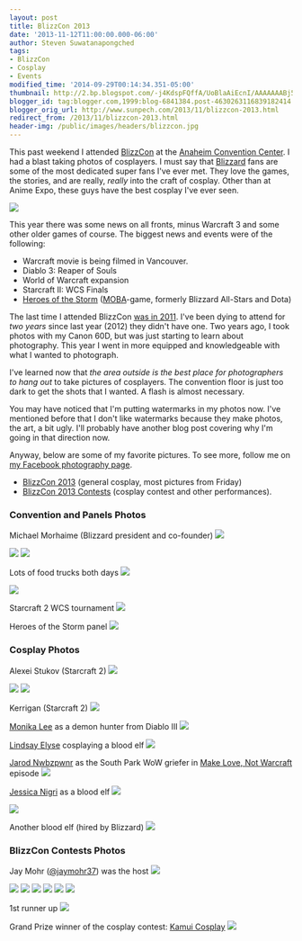 ```yaml
---
layout: post
title: BlizzCon 2013
date: '2013-11-12T11:00:00.000-06:00'
author: Steven Suwatanapongched
tags:
- BlizzCon
- Cosplay
- Events
modified_time: '2014-09-29T00:14:34.351-05:00'
thumbnail: http://2.bp.blogspot.com/-j4KdspFQffA/UoBlaAiEcnI/AAAAAAABj5c/wLLINT-8tLs/s600/2013-11-08+at+09-51-39.jpg
blogger_id: tag:blogger.com,1999:blog-6841384.post-4630263116839182414
blogger_orig_url: http://www.sunpech.com/2013/11/blizzcon-2013.html
redirect_from: /2013/11/blizzcon-2013.html
header-img: /public/images/headers/blizzcon.jpg
---
```


This past weekend I attended <a href="http://www.blizzcon.com/">BlizzCon</a> at the <a href="http://www.anaheimconventioncenter.com/">Anaheim Convention Center</a>. I had a blast taking photos of cosplayers. I must say that <a href="http://www.blizzard.com/">Blizzard</a> fans are some of the most dedicated super fans I've ever met. They love the games, the stories, and are really, <i>really</i> into the craft of cosplay. Other than at Anime Expo, these guys have the best cosplay I've ever seen.

<img border="0"  src="http://2.bp.blogspot.com/-j4KdspFQffA/UoBlaAiEcnI/AAAAAAABj5c/wLLINT-8tLs/s640/2013-11-08+at+09-51-39.jpg"  />

This year there was some news on all fronts, minus Warcraft 3 and some other older games of course. The biggest news and events were of the following:

<ul>
  <li>Warcraft movie is being filmed in Vancouver.</li>
  <li>Diablo 3: Reaper of Souls</li>
  <li>World of Warcraft expansion</li>
  <li>Starcraft II: WCS Finals</li>
  <li><a href="http://www.heroesofthestorm.com/en-us">Heroes of the Storm</a> (<a href="http://en.wikipedia.org/wiki/Multiplayer_online_battle_arena">MOBA</a>-game, formerly Blizzard All-Stars and Dota)</li>
</ul>

The last time I attended BlizzCon <a href="/2011/10/blizzcon-2011">was in 2011</a>. I've been dying to attend for <i>two years</i> since last year (2012) they didn't have one. Two years ago, I took photos with my Canon 60D, but was just starting to learn about photography. This year I went in more equipped and knowledgeable with what I wanted to photograph.

I've learned now that <i>the area outside is the best place for photographers to hang out </i>to take pictures of cosplayers. The convention floor is just too dark to get the shots that I wanted. A flash is almost necessary.

You may have noticed that I'm putting watermarks in my photos now. I've mentioned before that I don't like watermarks because they make photos, the art, a bit ugly. I'll probably have another blog post covering why I'm going in that direction now.

Anyway, below are some of my favorite pictures. To see more, follow me on <a href="https://www.facebook.com/sunpechphotography">my Facebook photography page</a>.

<ul>
  <li><a href="https://www.facebook.com/media/set/?set=a.600681269996901.1073741854.408588035872893&amp;type=1">BlizzCon 2013</a> (general cosplay, most pictures from Friday)</li>
  <li><a href="https://www.facebook.com/media/set/?set=a.600684843329877.1073741855.408588035872893&amp;type=1">BlizzCon 2013 Contests</a> (cosplay contest and other performances).</li>
</ul>

### Convention and Panels Photos

Michael Morhaime (Blizzard president and co-founder)
<img border="0"  src="http://3.bp.blogspot.com/-tZ3JjE9GvAM/UoBldRjGozI/AAAAAAABj50/ZGas16nN7ho/s600/2013-11-08+at+11-14-13.jpg"  />

<img border="0"  src="http://1.bp.blogspot.com/-k7y8-QJMxDw/UoBl45ze8OI/AAAAAAABj6s/olARGrpPprA/s600/2013-11-08+at+12-10-47.jpg"  />

<img border="0"  src="http://3.bp.blogspot.com/-IV2Q0F7Zcc0/UoBl6QAvalI/AAAAAAABj60/TxzhYwfIGBo/s600/2013-11-08+at+12-12-02.jpg"  />

Lots of food trucks both days
<img border="0"  src="http://4.bp.blogspot.com/-qgcVYBVzXsI/UoBmD5DE9mI/AAAAAAABj70/f4KlyRz1gE4/s600/2013-11-08+at+12-23-24.jpg"  />

<img border="0"  src="http://1.bp.blogspot.com/-esVy2UwOh6I/UoBn9t5_9nI/AAAAAAABkBs/Dm0UZ0gaDdA/s600/2013-11-08+at+14-30-35.jpg"  />

Starcraft 2 WCS tournament
<img border="0"  src="http://3.bp.blogspot.com/-My1WV_48gCE/UoBoBOP50hI/AAAAAAABkCE/96wYvejAsyc/s600/2013-11-08+at+14-32-24.jpg"  />

Heroes of the Storm panel
<img border="0"  src="http://4.bp.blogspot.com/-0dJm8QM5b1U/UoBobNY2AmI/AAAAAAABkE0/QsEPKDSFKQM/s600/2013-11-08+at+16-57-18.jpg"  />

### Cosplay Photos

Alexei Stukov (Starcraft 2)
<img border="0"  src="http://1.bp.blogspot.com/-EkYNeuZv6ek/UoBmA0AG_TI/AAAAAAABj7k/80vJ3kqdxxY/s600/2013-11-08+at+12-21-13.jpg"  />

<img border="0"  src="http://3.bp.blogspot.com/-nqvrnJroxfc/UoBmdhfiR8I/AAAAAAABj9c/eWmYIK3BmOs/s600/2013-11-08+at+12-35-43.jpg"  />

<img border="0"  src="http://4.bp.blogspot.com/-LRsxiP4WsWU/UoBmjTQVreI/AAAAAAABj-E/cXlQXAM6xIs/s600/2013-11-08+at+12-55-22.jpg"  />

Kerrigan (Starcraft 2)
<img border="0"  src="http://1.bp.blogspot.com/-fmglwSkyFc0/UoBn_9mhCXI/AAAAAAABkCA/1gKVlkmjR9w/s600/2013-11-08+at+14-31-47.jpg"  />

<a href="https://www.facebook.com/London2191Cosplay">Monika Lee</a> as a demon hunter from Diablo III
<img border="0"  src="http://3.bp.blogspot.com/-9f_hDX1eGUQ/UoBl9jQ-s0I/AAAAAAABj7M/AYSP4MuLvpI/s600/2013-11-08+at+12-16-35.jpg"  />

<a href="https://www.facebook.com/LindsayElyseFanpage">Lindsay Elyse</a> cosplaying a blood elf
<img border="0"  src="http://3.bp.blogspot.com/-Zw2DEii9ITg/UoBoJ3pHNtI/AAAAAAABkDE/WS7lOkGczf4/s600/2013-11-08+at+15-14-19.jpg"  />

<a href="https://www.facebook.com/pages/Jarod-Nwbzpwnr/311292032220065">Jarod Nwbzpwnr</a> as the South Park WoW griefer in <a href="http://en.wikipedia.org/wiki/Make_Love,_Not_Warcraft">Make Love, Not Warcraft</a> episode
<img border="0"  src="http://4.bp.blogspot.com/-StQnf2rlB5A/UoBoMmmXRNI/AAAAAAABkDU/OcZVqkgsfh4/s600/2013-11-08+at+15-14-44.jpg"  />

<a href="https://www.facebook.com/OfficialJessicaNigri">Jessica Nigri</a> as a blood elf
<img border="0"  src="http://4.bp.blogspot.com/-wXalHVn3dus/UoBoRrpy9UI/AAAAAAABkD0/v1IbK40ABfw/s600/2013-11-08+at+15-36-59.jpg"  />

<img border="0"  src="http://4.bp.blogspot.com/-RaA8eXS6rhQ/UoBoS_aIQfI/AAAAAAABkEA/kwxruxBU1u4/s600/2013-11-08+at+15-38-42.jpg"  />

Another blood elf (hired by Blizzard)
<img border="0"  src="http://2.bp.blogspot.com/-dC_zOjVdrEo/UoBonBshS1I/AAAAAAABkGg/MiDwr_yCkj4/s600/2013-11-09+at+19-03-42.jpg"  />

### BlizzCon Contests Photos

Jay Mohr (<a href="https://twitter.com/jaymohr37">@jaymohr37</a>) was the host
<img border="0"  src="http://3.bp.blogspot.com/-VD-Xfy3n0Pw/UoBo1IbMJjI/AAAAAAABkH0/raf_9t6UQTE/s600/2013-11-08+at+18-34-11.jpg"  />

<img border="0"  src="http://1.bp.blogspot.com/-7PyV0grbuaI/UoBpMUohtMI/AAAAAAABkJo/7UfBQBnJzCw/s600/2013-11-08+at+18-46-16.jpg"  />

<img border="0"  src="http://2.bp.blogspot.com/-8kn_Ss4rzC4/UoBphSlPlsI/AAAAAAABkMg/55wUJ0iR6Cc/s600/2013-11-08+at+18-55-35.jpg"  />

<img border="0"  src="http://3.bp.blogspot.com/-0I6hPPOEBnE/UoBpr5SzWnI/AAAAAAABkOE/LuQW8uBiPcc/s600/2013-11-08+at+18-59-01.jpg"  />

<img border="0"  src="http://4.bp.blogspot.com/-rhUDrf9oCkU/UoBp8l93vFI/AAAAAAABkQY/dRULZQBMrHE/s600/2013-11-08+at+19-07-07.jpg"  />

<img border="0"  src="http://3.bp.blogspot.com/-7ucFSw5OaC8/UoBqBrGKkrI/AAAAAAABkRA/7rQF-nWVEng/s600/2013-11-08+at+19-08-55.jpg"  />

<img border="0"  src="http://2.bp.blogspot.com/-23g9Clz6Dhw/UoBqomAKf5I/AAAAAAABkWo/r81nBXlxmhw/s600/2013-11-08+at+19-25-19.jpg"  />

1st runner up
<img border="0"  src="http://2.bp.blogspot.com/-BNtG39RYSoQ/UoBq4eebh6I/AAAAAAABkYY/t0tO5SjBo_0/s600/2013-11-08+at+19-38-07.jpg"  />

Grand Prize winner of the cosplay contest: <a href="https://www.facebook.com/KamuiCos">Kamui Cosplay</a>
<img border="0"  src="http://1.bp.blogspot.com/-JsyqZGFAp5Q/UoBq2glJ5zI/AAAAAAABkYI/Wsk_SbulAos/s600/2013-11-08+at+19-34-41.jpg"  />
